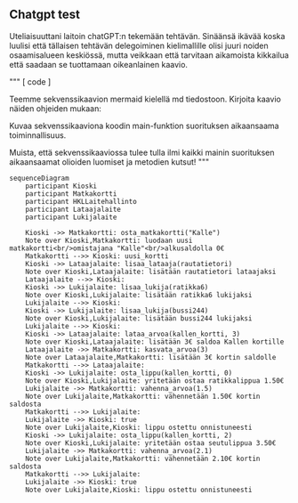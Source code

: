 ## Chatgpt test
Uteliaisuuttani laitoin chatGPT:n tekemään tehtävän. Sinäänsä ikävää koska luulisi että tällaisen tehtävän delegoiminen kielimallille olisi juuri noiden osaamisalueen keskiössä, mutta veikkaan että tarvitaan aikamoista kikkailua että saadaan se tuottamaan oikeanlainen kaavio. 

"""
[ code ]

Teemme sekvenssikaavion mermaid kielellä md tiedostoon. Kirjoita kaavio näiden ohjeiden mukaan:

Kuvaa sekvenssikaaviona koodin main-funktion suorituksen aikaansaama toiminnallisuus.

Muista, että sekvenssikaaviossa tulee tulla ilmi kaikki mainin suorituksen aikaansaamat olioiden luomiset ja metodien kutsut!
"""


```mermaid
sequenceDiagram
    participant Kioski
    participant Matkakortti
    participant HKLLaitehallinto
    participant Lataajalaite
    participant Lukijalaite

    Kioski ->> Matkakortti: osta_matkakortti("Kalle")
    Note over Kioski,Matkakortti: luodaan uusi matkakortti<br/>omistajana "Kalle"<br/>alkusaldolla 0€
    Matkakortti -->> Kioski: uusi_kortti
    Kioski ->> Lataajalaite: lisaa_lataaja(rautatietori)
    Note over Kioski,Lataajalaite: lisätään rautatietori lataajaksi
    Lataajalaite -->> Kioski: 
    Kioski ->> Lukijalaite: lisaa_lukija(ratikka6)
    Note over Kioski,Lukijalaite: lisätään ratikka6 lukijaksi
    Lukijalaite -->> Kioski: 
    Kioski ->> Lukijalaite: lisaa_lukija(bussi244)
    Note over Kioski,Lukijalaite: lisätään bussi244 lukijaksi
    Lukijalaite -->> Kioski: 
    Kioski ->> Lataajalaite: lataa_arvoa(kallen_kortti, 3)
    Note over Kioski,Lataajalaite: lisätään 3€ saldoa Kallen kortille
    Lataajalaite ->> Matkakortti: kasvata_arvoa(3)
    Note over Lataajalaite,Matkakortti: lisätään 3€ kortin saldolle
    Matkakortti -->> Lataajalaite: 
    Kioski ->> Lukijalaite: osta_lippu(kallen_kortti, 0)
    Note over Kioski,Lukijalaite: yritetään ostaa ratikkalippua 1.50€
    Lukijalaite ->> Matkakortti: vahenna_arvoa(1.5)
    Note over Lukijalaite,Matkakortti: vähennetään 1.50€ kortin saldosta
    Matkakortti -->> Lukijalaite: 
    Lukijalaite ->> Kioski: true
    Note over Lukijalaite,Kioski: lippu ostettu onnistuneesti
    Kioski ->> Lukijalaite: osta_lippu(kallen_kortti, 2)
    Note over Kioski,Lukijalaite: yritetään ostaa seutulippua 3.50€
    Lukijalaite ->> Matkakortti: vahenna_arvoa(2.1)
    Note over Lukijalaite,Matkakortti: vähennetään 2.10€ kortin saldosta
    Matkakortti -->> Lukijalaite: 
    Lukijalaite ->> Kioski: true
    Note over Lukijalaite,Kioski: lippu ostettu onnistuneesti
```
